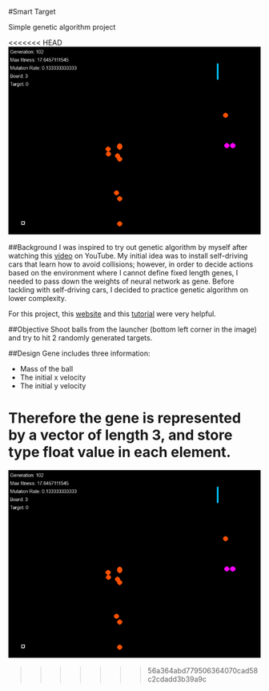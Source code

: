 #Smart Target

Simple genetic algorithm project

<<<<<<< HEAD
![](image/screenshot.jpg)

##Background
I was inspired to try out genetic algorithm by myself after watching this [video](https://www.youtube.com/watch?v=qv6UVOQ0F44&t=176s) on YouTube. My initial idea was to install self-driving cars that learn how to avoid collisions; however, in order to decide actions based on the environment where I cannot define fixed length genes, I needed to pass down the weights of neural network as gene. Before tackling with self-driving cars, I decided to practice genetic algorithm on lower complexity.

For this project, this [website](http://www.blprnt.com/smartrockets/) and this [tutorial](https://www.youtube.com/watch?v=bGz7mv2vD6g) were very helpful.

##Objective
Shoot balls from the launcher (bottom left corner in the image) and try to hit 2 randomly generated targets.

##Design
Gene includes three information:
* Mass of the ball
* The initial x velocity
* The initial y velocity

Therefore the gene is represented by a vector of length 3, and store type float value in each element.
=======
![Screen Shot](image/screenshot.jpg)
>>>>>>> 56a364abd779506364070cad58c2cdadd3b39a9c
